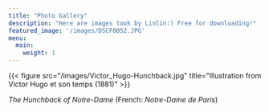 ```yaml
---
title: "Photo Gallery"
description: "Here are images took by Linlin:) Free for downloading!"
featured_image: '/images/DSCF0052.JPG'
menu:
  main:
    weight: 1
---
```

{{< figure src="/images/Victor_Hugo-Hunchback.jpg" title="Illustration from Victor Hugo et son temps (1881)" >}}

_The Hunchback of Notre-Dame_ (French: _Notre-Dame de Paris_) 
